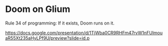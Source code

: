 # Doom on Glium

Rule 34 of programming: If it exists, Doom runs on it.

https://docs.google.com/presentation/d/1TjWba0CR9RHFm47rvW1nFUlmouaR55Xt235aHyLPf9U/preview?slide=id.p
